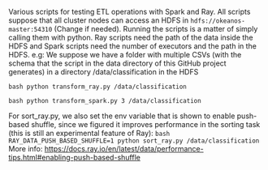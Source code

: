 Various scripts for testing ETL operations with Spark and Ray. All scripts suppose that all cluster nodes can access an HDFS in `hdfs://okeanos-master:54310` (Change if needed).
Running the scripts is a matter of simply calling them with python. Ray scripts need the path of the data inside the HDFS and Spark scripts need the number of executors and the path in the HDFS. e.g:
We suppose we have a folder with multiple CSVs (with the schema that the script in the data directory of this GitHub project generates) in a directory /data/classification in the HDFS

``bash
python transform_ray.py /data/classification
``

``bash
python transform_spark.py 3 /data/classification
``

For sort_ray.py, we also set the env variable that is shown to enable push-based shuffle, since we figured it improves performance in the sorting task (this is still an experimental feature of Ray):
``bash
RAY_DATA_PUSH_BASED_SHUFFLE=1 python sort_ray.py /data/classification
``
More info: https://docs.ray.io/en/latest/data/performance-tips.html#enabling-push-based-shuffle
